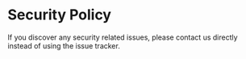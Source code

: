 # Security Policy

If you discover any security related issues, please contact us directly instead of using the issue tracker.
